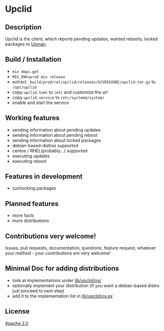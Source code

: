# Upclid

## Description
Upclid is the client, which reports pending updates, wanted reboots, locked packages to [Upman](https://github.com/flat235/upman).

## Build / Installation
 - `mix deps.get`
 - `MIX_ENV=prod mix release`
 - extract `_build/prod/rel/upclid/releases/${VERSION}/upclid.tar.gz` to `/opt/upclid`
 - copy `upclid.toml` to `/etc` and customize the url
 - copy `upclid.service` to `/etc/systemd/system/`
 - enable and start the service

## Working features
 - sending information about pending updates
 - sending information about pending reboot
 - sending information about locked packages
 - debian-based-distros supported
 - centos / RHEL(probably...) supported
 - executing updates
 - executing reboot

## Features in development
 - (un)locking packages

## Planned features
 - more facts
 - more distributions

## Contributions very welcome!
Issues, pull requests, documentation, questions, feature request, whatever your method - your contributions are very welcome!

## Minimal Doc for adding distributions
 - look at implementations under [lib/upclid/os/](lib/upclid/os/)
 - optionally implement your distribution (if you want a debian-based distro just proceed to next step)
 - add it to the implementation list in [lib/upclid/os.ex](upclid/lib/upclid/os.ex)

## License
[Apache 2.0](LICENSE)
